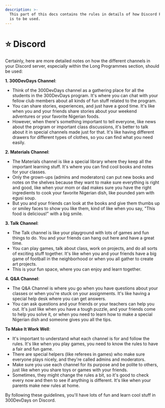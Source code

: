```yaml
---
description: >-
  This part of this docs contains the rules in details of how Discord Platform
  is to be used.
---
```


# ⭐ Discord

Certainly, here are more detailed notes on how the different channels in your Discord server, especially within the Long Programmes section, should be used:

**1. 300DevDays Channel**:

* Think of the 300DevDays channel as a gathering place for all the students in the 300DevDays program. It's where you can chat with your fellow club members about all kinds of fun stuff related to the program.
* You can share stories, experiences, and just have a good time. It's like when you and your friends share stories about your weekend adventures or your favorite Nigerian foods.
* However, when there's something important to tell everyone, like news about the program or important class discussions, it's better to talk about it in special channels made just for that. It's like having different drawers for different types of clothes, so you can find what you need easily.

**2. Materials Channel**:

* The Materials channel is like a special library where they keep all the important learning stuff. It's where you can find cool books and notes for your classes.
* Only the grown-ups (admins and moderators) can put new books and notes on the shelves because they want to make sure everything is right and good, like when your mom or dad makes sure you have the right ingredients to cook your favorite Nigerian dish, like pounded yam with egusi soup.
* But you and your friends can look at the books and give them thumbs up or smiley faces to show you like them, kind of like when you say, "This food is delicious!" with a big smile.

**3. Talk Channel**:

* The Talk channel is like your playground with lots of games and fun things to do. You and your friends can hang out here and have a great time.
* You can play games, talk about class, work on projects, and do all sorts of exciting stuff together. It's like when you and your friends have a big game of football in the neighborhood or when you all gather to create art projects.
* This is your fun space, where you can enjoy and learn together.

**4. Q\&A Channel**:

* The Q\&A Channel is where you go when you have questions about your classes or when you're stuck on your assignments. It's like having a special help desk where you can get answers.
* You can ask questions and your friends or your teachers can help you out. It's just like when you have a tough puzzle, and your friends come to help you solve it, or when you need to learn how to make a special Nigerian dish and someone gives you all the tips.

**To Make It Work Well**:

* It's important to understand what each channel is for and follow the rules. It's like when you play games, you need to know the rules to have a fair and fun game.
* There are special helpers (like referees in games) who make sure everyone plays nicely, and they're called admins and moderators.
* Make sure you use each channel for its purpose and be polite to others, just like when you share toys or games with your friends.
* Sometimes, they might change the rules a bit, so it's good to check every now and then to see if anything is different. It's like when your parents make new rules at home.

By following these guidelines, you'll have lots of fun and learn cool stuff in 300DevDays on Discord.
